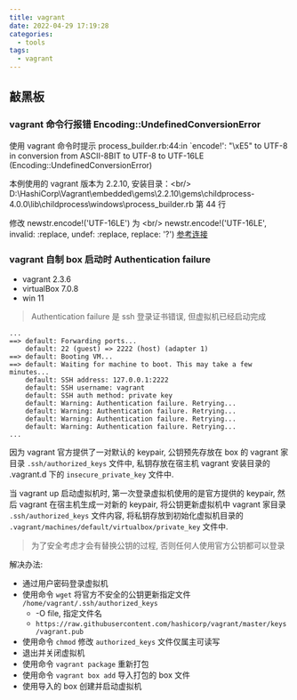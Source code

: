 ```yaml
---
title: vagrant
date: 2022-04-29 17:19:28
categories:
  - tools
tags:
  - vagrant
---
```


## 敲黑板

### vagrant 命令行报错 Encoding::UndefinedConversionError

使用 vagrant 命令时提示 process_builder.rb:44:in `encode!': "\\xE5" to UTF-8 in conversion from ASCII-8BIT to UTF-8 to UTF-16LE (Encoding::UndefinedConversionError)

本例使用的 vagrant 版本为 2.2.10, 安装目录：\<br/\> D:\HashiCorp\Vagrant\embedded\gems\2.2.10\gems\childprocess-4.0.0\lib\childprocess\windows\process_builder.rb 第 44 行

修改 newstr.encode!('UTF-16LE') 为 \<br/\> newstr.encode!('UTF-16LE', invalid: :replace, undef: :replace, replace: '?') [参考连接](https://blog.csdn.net/qq_41606390/article/details/122854431)

### vagrant 自制 box 启动时 Authentication failure

- vagrant 2.3.6
- virtualBox 7.0.8
- win 11

> Authentication failure 是 ssh 登录证书错误, 但虚拟机已经启动完成

```shell
...
==> default: Forwarding ports...
    default: 22 (guest) => 2222 (host) (adapter 1)
==> default: Booting VM...
==> default: Waiting for machine to boot. This may take a few minutes...
    default: SSH address: 127.0.0.1:2222
    default: SSH username: vagrant
    default: SSH auth method: private key
    default: Warning: Authentication failure. Retrying...
    default: Warning: Authentication failure. Retrying...
    default: Warning: Authentication failure. Retrying...
    default: Warning: Authentication failure. Retrying...
...
```

<!-- more -->

因为 vagrant 官方提供了一对默认的 keypair,
公钥预先存放在 box 的 vagrant 家目录 `.ssh/authorized_keys` 文件中,
私钥存放在宿主机 vagrant 安装目录的 .vagrant.d 下的 `insecure_private_key` 文件中.

当 vagrant up 启动虚拟机时, 第一次登录虚拟机使用的是官方提供的 keypair, 然后 vagrant 在宿主机生成一对新的 keypair,
将公钥更新虚拟机中 vagrant 家目录 `.ssh/authorized_keys` 文件内容,
将私钥存放到初始化虚拟机目录的 `.vagrant/machines/default/virtualbox/private_key` 文件中.

> 为了安全考虑才会有替换公钥的过程, 否则任何人使用官方公钥都可以登录

解决办法:

- 通过用户密码登录虚拟机
- 使用命令 `wget` 将官方不安全的公钥更新指定文件 `/home/vagrant/.ssh/authorized_keys`
  - \-O file, 指定文件名
  - `https://raw.githubusercontent.com/hashicorp/vagrant/master/keys/vagrant.pub`
- 使用命令 `chmod` 修改 `authorized_keys` 文件仅属主可读写
- 退出并关闭虚拟机
- 使用命令 `vagrant package` 重新打包
- 使用命令 `vagrant box add` 导入打包的 box 文件
- 使用导入的 box 创建并启动虚拟机
